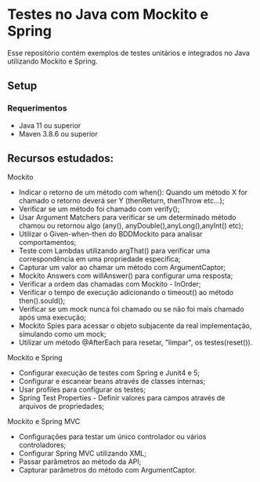 
# Testes no Java com Mockito e Spring

Esse repositório contém exemplos de testes unitários e integrados no Java utilizando Mockito e Spring.

## Setup
### Requerimentos
* Java 11 ou superior
* Maven 3.8.6 ou superior

## Recursos estudados:

Mockito
* Indicar o retorno de um método com when(): Quando um método X for chamado o retorno deverá ser Y (thenReturn, thenThrow etc…);
* Verificar se um método foi chamado com verify();
* Usar Argument Matchers para verificar se um determinado método chamou ou retornou algo (any(), anyDouble(),anyLong(),anyInt() etc);
* Utilizar o Given-when-then do BDDMockito para analisar comportamentos;
* Teste com Lambdas utilizando argThat() para verificar uma correspondência em uma propriedade específica;
* Capturar um valor ao chamar um método com ArgumentCaptor;
* Mockito Answers com willAnswer() para configurar uma resposta;
* Verificar a ordem das chamadas com Mockito - InOrder;
* Verificar o tempo de execução adicionando o timeout() ao método then().sould();
* Verificar se um mock nunca foi chamado ou se não foi mais chamado após uma execução;
* Mockito Spies para acessar o objeto subjacente da real implementação, simulando como um mock;
* Utilizar um método @AfterEach para resetar, "limpar", os testes(reset()).

Mockito e Spring
* Configurar execução de testes com Spring e Junit4 e 5;
* Configurar e escanear beans através de classes internas;
* Usar profiles para configurar os testes;
* Spring Test Properties - Definir valores para campos através de arquivos de propriedades;

Mockito e Spring MVC 
* Configurações para testar um único controlador ou vários controladores;
* Configurar Spring MVC utilizando XML;
* Passar parâmetros ao método da API;
* Capturar parâmetros do método com ArgumentCaptor.

